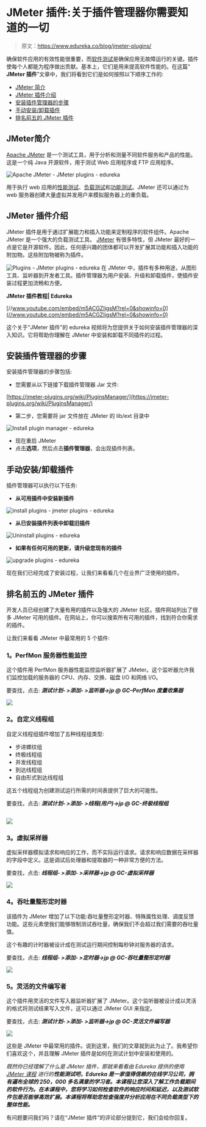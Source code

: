 # JMeter 插件:关于插件管理器你需要知道的一切

> 原文：<https://www.edureka.co/blog/jmeter-plugins/>

确保软件应用的有效性能很重要，而[软件测试](https://www.edureka.co/software-testing-certification-courses)是确保应用无故障运行的关键。插件使每个人都能为程序做出贡献。基本上，它们是用来提高软件性能的。在这篇“ **JMeter 插件**”文章中，我们将看到它们是如何按照以下顺序工作的:

*   [JMeter 简介](#jmeter)
*   [JMeter 插件介绍](#jmeterplugins)
*   [安装插件管理器的步骤](#installjmeterplugins)
*   [手动安装/卸载插件](#manualplugins)
*   [排名前五的 JMeter 插件](#topjmeterplugins)

## **JMeter简介**

[Apache JMeter](https://www.edureka.co/blog/jmeter-tutorial/) 是一个测试工具，用于分析和测量不同软件服务和产品的性能。这是一个纯 Java 开源软件，用于测试 Web 应用程序或 FTP 应用程序。

![Apache JMeter - JMeter plugins - edureka](img/951c781ac285094d418fcc3ec92189f9.png)

用于执行 web 应用的[性能测试](https://www.edureka.co/blog/performance-testing-tutorial/)、[负载测试](https://www.edureka.co/blog/load-testing-using-jmeter/)和[功能测试](https://www.edureka.co/blog/what-is-functional-testing/)。JMeter 还可以通过为 web 服务器创建大量虚拟并发用户来模拟服务器上的重负载。

## **JMeter 插件介绍**

JMeter 插件是用于通过扩展能力和插入功能来定制程序的软件组件。Apache JMeter 是一个强大的负载测试工具。 [JMeter](https://www.edureka.co/blog/how-to-install-jmeter/) 有很多特性，但 JMeter 最好的一点是它是开源软件。因此，任何感兴趣的团体都可以开发扩展其功能和插入功能的附加物。这些附加物被称为插件。

![Plugins - JMeter plugins - edureka](img/2d85313dde5b9f37b016deaff8c68051.png) 在 JMeter 中，插件有多种用途，从图形工具、监听器到开发者工具。插件管理器为用户安装、升级和卸载插件，使插件安装过程更加流畅和方便。

**JMeter 插件教程| Edureka**



[//www.youtube.com/embed/m5ACGZIigsM?rel=0&showinfo=0](//www.youtube.com/embed/m5ACGZIigsM?rel=0&showinfo=0)

这个关于“JMeter 插件”的 edureka 视频将为您提供关于如何安装插件管理器的深入知识。它将帮助你理解在 JMeter 中安装和卸载不同插件的过程。

## **安装插件管理器的步骤**

安装插件管理器的步骤包括:

*   您需要从以下链接下载插件管理器 Jar 文件:

[https://jmeter-plugins.org/wiki/PluginsManager/](https://jmeter-plugins.org/wiki/PluginsManager/)

*   第二步，您需要将 jar 文件放在 JMeter 的 lib/ext 目录中

![Install plugin manager - edureka](img/4716c343bea7618b1a5a5137a3a13b58.png)

*   现在重启 JMeter
*   点击**选项**，然后点击**插件管理器**，会出现插件列表。

## **手动安装/卸载插件**

插件管理器可以执行以下任务:

*   **从可用插件中安装新插件**

![install plugins - jmeter plugins - edureka](img/cfe1c86af0a8d0cb8a318266499093e1.png)

*   **从已安装插件列表中卸载旧插件**

![Uninstall plugins - edureka](img/32500a457c22ed6fee4b8c96824e67ac.png)

*   **如果有任何可用的更新，请升级您现有的插件**

![upgrade plugins - edureka](img/9a0c166962ac4041e3c7c3d41513ae6a.png)

现在我们已经完成了安装过程，让我们来看看几个在业界广泛使用的插件。

## **排名前五的 JMeter 插件**

开发人员已经创建了大量有用的插件以及强大的 JMeter 社区。插件网站列出了很多 JMeter 可用的插件。在网站上，你可以搜索所有可用的插件，找到符合你需求的插件。

让我们来看看 JMeter 中最常用的 5 个插件:

### **1。PerfMon 服务器性能监控**

这个插件用 PerfMon 服务器性能监控监听器扩展了 JMeter。这个监听器允许我们监控加载的服务器的 CPU、内存、交换、磁盘 I/O 和网络 I/O。

要查找，点击: ***测试计划- >添加- >监听器->jp @ GC–PerfMon 度量收集器***

![](img/e71cfb04e047c05876d5d2879ba28316.png)

### **2。自定义线程组**

自定义线程组插件增加了五种线程组类型:

*   步进螺纹组
*   终极线程组
*   并发线程组
*   到达线程组
*   自由形式到达线程组

这五个线程组为创建测试运行所需的时间表提供了巨大的可能性。

要查找，点击: ***测试计划- >添加- >线程(用户)->jp @ GC-终极线程组***

## ![](img/00330412d8e64987eee8f6d7391c8d64.png)

### **3。虚拟采样器**

虚拟采样器模拟请求和响应的工作，而不实际运行请求。请求和响应数据在采样器的字段中定义。这是调试后处理器和提取器的一种非常方便的方法。

要查找，点击: ***线程组- >添加- >采样器->jp @ GC-虚拟采样器***

![](img/55e672847bca9149bdbc93b4449aa6d0.png)

### **4。吞吐量整形定时器**

该插件为 JMeter 增加了以下功能:吞吐量整形定时器、特殊属性处理、调度反馈功能。这些元素使我们能够限制测试吞吐量，确保我们不会超过我们需要的吞吐量值。

这个有趣的计时器被设计成在测试运行期间控制每秒钟对服务器的请求。

要查找，点击: ***线程组- >添加- >定时器->jp @ GC-吞吐量整形定时器***

![](img/cf340b52d27944848f903eb9fb5c17b8.png)

### **5。灵活的文件编写者**

这个插件用灵活的文件写入器监听器扩展了 JMeter。这个监听器被设计成以灵活的格式将测试结果写入文件，这可以通过 JMeter GUI 来指定。

要查找，点击: ***测试计划- >添加- >监听器->jp @ GC-灵活文件编写器***

![](img/b90c5bbff558b1aa280c19e35f006ea7.png)

这些是 JMeter 中最常用的插件。说到这里，我们的文章就到此为止了。我希望你们喜欢这个，并且理解 JMeter 插件是如何在测试计划中安装和使用的。

*既然你已经理解了什么是 JMeter 插件，那就来看看由 Edureka 提供的使用 [JMeter 课程](https://www.edureka.co/jmeter-training-performance-testing) 进行的**性能测试吧，Edureka 是一家值得信赖的在线学习公司，拥有遍布全球的 250，000 多名满意的学习者。本课程让您深入了解工作负载期间的软件行为。在本课程中，您将学习如何检查软件的响应时间和延迟，以及测试软件包是否能够高效扩展。本课程将帮助您检查强度并分析应用在不同负载类型下的整体性能。***

有问题要问我们吗？请在“JMeter 插件”的评论部分提到它，我们会给你回复。